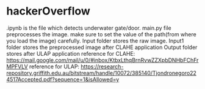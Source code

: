 # hackerOverflow

.ipynb is the file which detects underwater gate/door.
main.py file preprocesses the image.
make sure to set the value of the path(from where you load the image) carefully.
Input folder stores the raw image.
Input1 folder stores the preprocessed image after CLAHE application
Output folder stores after ULAP application
reference for CLAHE: https://mail.google.com/mail/u/0/#inbox/KtbxLthqBrnRvwZZXpbDNHbFChFrMPFVLV
reference for ULAP: https://research-repository.griffith.edu.au/bitstream/handle/10072/385140/Tjondronegoro224517Accepted.pdf?sequence=1&isAllowed=y
